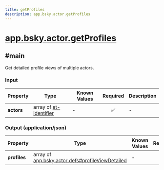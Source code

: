 ```yaml
---
title: getProfiles
description: app.bsky.actor.getProfiles
---
```


# [app.bsky.actor.getProfiles](https://github.com/myConsciousness/atproto.dart/blob/main/lexicons/app/bsky/actor/getProfiles.json)

## #main

Get detailed profile views of multiple actors.

### Input

| Property | Type | Known Values | Required | Description |
| --- | --- | --- | :---: | --- |
| **actors** | array of [at-identifier](https://atproto.com/specs/lexicon#at-identifier) | - | ✅ | - |

### Output (application/json)

| Property | Type | Known Values | Required | Description |
| --- | --- | --- | :---: | --- |
| **profiles** | array of [app.bsky.actor.defs#profileViewDetailed](../../../../lexicons/app/bsky/actor/defs.md#profileviewdetailed) | - | ✅ | - |

